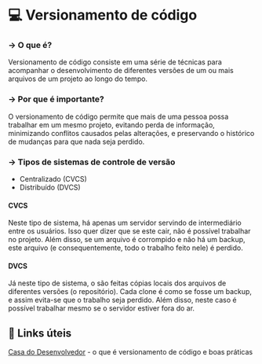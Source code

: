 # :computer: Versionamento de código

### &rarr; O que é?

Versionamento de código consiste em uma série de técnicas para acompanhar o desenvolvimento de diferentes versões de um ou mais arquivos de um projeto ao longo do tempo.

### &rarr; Por que é importante?

O versionamento de código permite que mais de uma pessoa possa trabalhar em um mesmo projeto, evitando perda de informação, minimizando conflitos causados pelas alterações, e preservando o histórico de mudanças para que nada seja perdido.

### &rarr; Tipos de sistemas de controle de versão

* Centralizado (CVCS)
* Distribuído (DVCS)

#### CVCS
Neste tipo de sistema, há apenas um servidor servindo de intermediário entre os usuários. Isso quer dizer que se este cair, não é possível trabalhar no projeto. Além disso, se um arquivo é corrompido e não há um backup, este arquivo (e consequentemente, todo o trabalho feito nele) é perdido.

#### DVCS
Já neste tipo de sistema, o são feitas cópias locais dos arquivos de diferentes versões (o repositório). Cada clone é como se fosse um backup, e assim evita-se que o trabalho seja perdido. Além disso, neste caso é possível trabalhar mesmo se o servidor estiver fora do ar.

## :link: Links úteis

[Casa do Desenvolvedor](https://blog.casadodesenvolvedor.com.br/versionamento-de-codigo/) - o que é versionamento de código e boas práticas